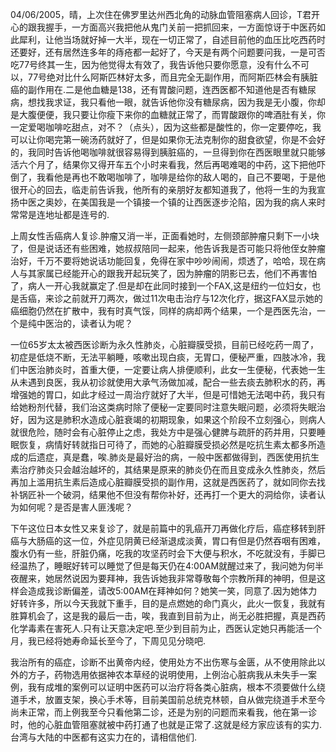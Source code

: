 04/06/2005，晴，上次住在佛罗里达州西北角的动脉血管阻塞病人回诊，T君开心的跟我握手，一方面高兴我把他从鬼门关前一把抓回来，一方面惊讶于中医药如此犀利，让他当场就好掉一大半，现在一切正常了，自述目前他的血压比吃西药时还要好，还有居然连多年的痔疮都一起好了，今天是有两个问题要问我，一是可否吃77号终其一生，因为他觉得太有效了，我告诉他只要你愿意，没有什么不可以，77号绝对比什么阿斯匹林好太多，而且完全无副作用，而阿斯匹林会有胰脏癌的副作用在.二是他血糖是138，还有胃酸问题，连西医都不知道他是否有糖尿病，想找我求证，我只看他一眼，就告诉他你没有糖尿病，因为我是无小腹，你却是大腹便便，我只要让你瘦下来你的血糖就正常了，而胃酸跟你的啤酒肚有关，你一定爱喝咖啡吃甜点，对不？（点头），因为这些都是酸性的，你一定要停吃，我可以让你喝完第一碗汤药就好了，但是如果你无法克制你的甜食欲望，你是不会好的，我同时告诉他喝咖啡就很容易得到胰脏癌的，一旦得到你在西医眼里就只能够活六个月了，结果你又得开车五个小时来看我，然后再喝难喝的中药，这下把他吓倒了，我看他是再也不敢喝咖啡了，咖啡是给你的敌人喝的，自己不要喝，于是他很开心的回去，临走前告诉我，他所有的亲朋好友都知道我了，他将一生的为我宣扬中医之奥妙，在美国我是一个镇接一个镇的让西医逐步沦陷，因为我的病人来时常常是连地址都是连号的.

上周女性舌癌病人复诊.肿瘤又消一半，正面看她时，左侧颈部肿瘤只剩下一小块了，但是说话还有些困难，她叔叔陪同一起来，他告诉我是否可能只将他侄女肿瘤治好，千万不要将她说话功能回复，免得在家中吵吵闹闹，烦透了，哈哈，现在病人与其家属已经能开心的跟我开起玩笑了，因为肿瘤的阴影已去，他们不再害怕了，病人一开心我就赢定了.但是却在此同时接到一个FAX,这是纽约一位妇女，也是舌癌，来诊之前就开刀两次，做过11次电击治疗与12次化疗，据这FAX显示她的癌细胞仍然在扩散中，我有时真气馁，同样的病却两个结果，一个是西医先治，一个是纯中医治的，读者认为呢？

一位65岁太太被西医诊断为永久性肺炎，心脏瓣膜受损，目前已经吃药一周了，初症是低烧不断，无法平躺睡，咳嗽出现白痰，无胃口，便秘严重，四肢冰冷，我们中医治肺炎时，首重大便，一定要让病人排便顺利，此女一生便秘，代表她一生从未遇到良医，我从初诊就使用大承气汤做加减，配合一些去痰去肺积水的药，再增强她的胃口，如此才经过一周治疗就好了大半，但是可惜她无法喝中药，我只有给她粉剂代替，我们治这类病时除了便秘一定要同时注意失眠问题，必须将失眠治好，因为这是肺积水造成心脏衰竭的初期现象，如果这个阶段不立刻强心，则病人就很危险，随时会有心脏停止之虑，我处方中是强心健脾与疏肝的药并用，只要睡眠恢复，病情好转就指日可待了，而她的心脏瓣膜受损必然是吃抗生素太都多所造成的后遗症，真是蠢，唉.肺炎是最好治的病，一般中医都做得到，西医使用抗生素治疗肺炎只会越治越坏的，其结果是原来的肺炎仍在而且变成永久性肺炎，然后再加上滥用抗生素后造成心脏瓣膜受损的副作用，这就是西医药了，就如同你去找补锅匠补一个破洞，结果他不但没有帮你补好，还再打一个更大的洞给你，读者认为如何呢？是否是害人匪浅呢？

下午这位日本女性又来复诊了，就是前篇中的乳癌开刀再做化疗后，癌症移转到肝癌与大肠癌的这一位，外症见阴黄已经渐退成淡黄，胃口有但是仍然吞咽有困难，腹水仍有一些，肝脏仍痛，吃我的攻坚药时会下大便与积水，不吃就没有，手脚已经温热了，睡眠好转可以睡觉了但是每天仍在4:00AM就醒过来了，我问她为何半夜醒来，她居然说因为要拜神，我告诉她我非常尊敬每个宗教所拜的神明，但是这样会造成我诊断偏差，请改5:00AM在拜神如何？她笑一笑，同意了.因为她体力好转许多，所以今天我就下重手，目的是点燃她的命门真火，此火一恢复，我就有胜算机会了，这是我的最后一击，唉，我直到目前为止，尚无必胜把握，真是西药化学毒素在害死人.只有让天意决定吧.至少到目前为止，西医认定她只再能活一个月，我已经将她寿命延长至今了，下周见见分晓吧.

我治所有的癌症，诊断不出黄帝内经，使用处方不出伤寒与金匮，从不使用除此以外的方子，药物选用依据神农本草经的说明使用，上例治心脏病我从未失手一案例，我有成堆的案例可以证明中医药可以治疗将各类心脏病，根本不须要做什么绕道手术，放置支架，换心手术等，目前美国前总统克林顿，自从做完绕道手术至今尚未正常，而上例我至今只看他第二诊，还是为别的问题而来看我，他在第一诊时，他的心脏血管阻塞就被中药打通了也就是正常了.这就是经方家应该有的实力.台湾与大陆的中医都有这实力在的，请相信他们.